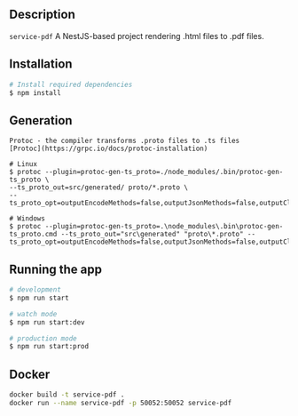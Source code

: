 ## Description

`service-pdf` A NestJS-based project rendering .html files to .pdf files. 

## Installation

```bash
# Install required dependencies
$ npm install
```

## Generation
```
Protoc - the compiler transforms .proto files to .ts files
[Protoc](https://grpc.io/docs/protoc-installation)
```

```
# Linux
$ protoc --plugin=protoc-gen-ts_proto=./node_modules/.bin/protoc-gen-ts_proto \
--ts_proto_out=src/generated/ proto/*.proto \
--ts_proto_opt=outputEncodeMethods=false,outputJsonMethods=false,outputClientImpl=false,outputServices=false

# Windows
$ protoc --plugin=protoc-gen-ts_proto=.\node_modules\.bin\protoc-gen-ts_proto.cmd --ts_proto_out="src\generated" "proto\*.proto" --ts_proto_opt=outputEncodeMethods=false,outputJsonMethods=false,outputClientImpl=false,outputServices=false
```

## Running the app

```bash
# development
$ npm run start

# watch mode
$ npm run start:dev

# production mode
$ npm run start:prod
```

## Docker
```bash
docker build -t service-pdf .
docker run --name service-pdf -p 50052:50052 service-pdf
```

